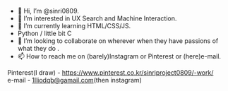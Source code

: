 - 👋 Hi, I’m @sinri0809.
- 👀 I’m interested in UX Search and Machine Interaction.
- 🌱 I’m currently learning HTML/CSS/JS.
- Python / little bit C
- 💞️ I’m looking to collaborate on wherever when they have passions of what they do .
- 📫 How to reach me on (barely)Instagram or Pinterest or (here)e-mail.


Pinterest(I draw) - https://www.pinterest.co.kr/sinriproject0809/-work/  
e-mail - 1lliodqb@gamail.com(then instagram)

<!---
sinri0809/sinri0809 is a ✨ special ✨ repository because its `README.md` (this file) appears on your GitHub profile.
You can click the Preview link to take a look at your changes.
--->
